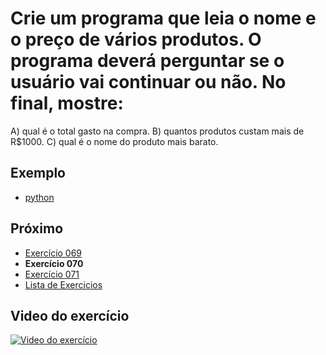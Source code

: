 # Crie um programa que leia o nome e o preço de vários produtos. O programa deverá perguntar se o usuário vai continuar ou não. No final, mostre:
A) qual é o total gasto na compra.
B) quantos produtos custam mais de R$1000.
C) qual é o nome do produto mais barato. 

## Exemplo

- [python](python)

## Próximo

- [Exercício 069](../069)
- **Exercício 070**
- [Exercício 071](../071)
- [Lista de Exercicios](../)

## Video do exercício

[![Video do exercício](https://img.youtube.com/vi/hS8QdW-1HTo/maxresdefault.jpg)](https://youtu.be/hS8QdW-1HTo)